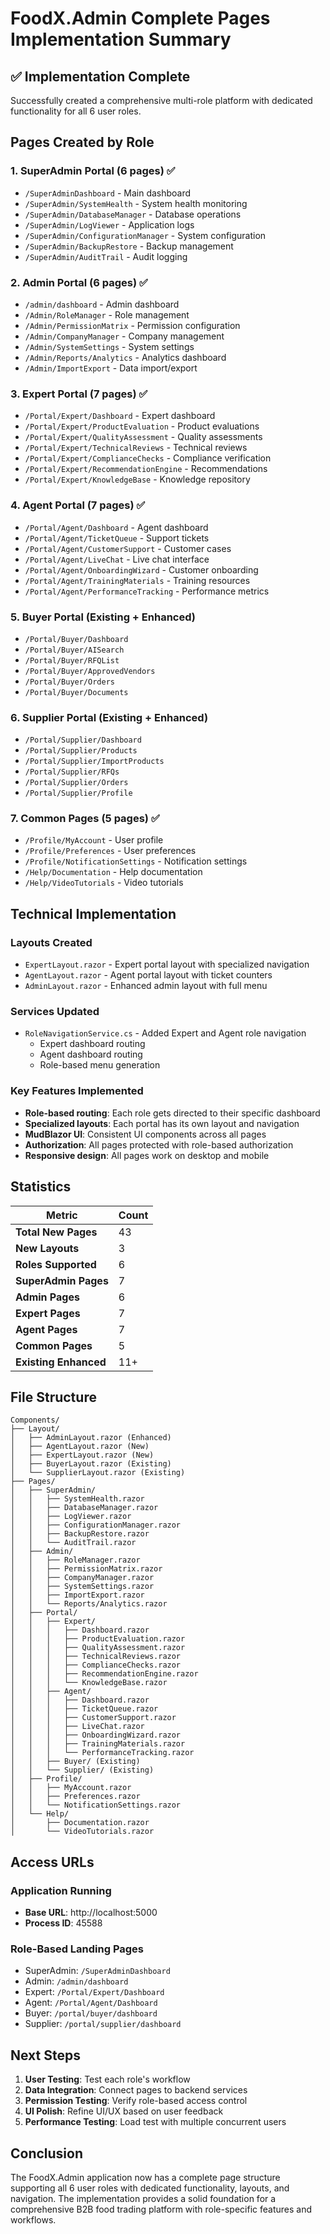 # FoodX.Admin Complete Pages Implementation Summary

## ✅ Implementation Complete

Successfully created a comprehensive multi-role platform with dedicated functionality for all 6 user roles.

## Pages Created by Role

### 1. **SuperAdmin Portal** (6 pages) ✅
- `/SuperAdminDashboard` - Main dashboard
- `/SuperAdmin/SystemHealth` - System health monitoring
- `/SuperAdmin/DatabaseManager` - Database operations
- `/SuperAdmin/LogViewer` - Application logs
- `/SuperAdmin/ConfigurationManager` - System configuration
- `/SuperAdmin/BackupRestore` - Backup management
- `/SuperAdmin/AuditTrail` - Audit logging

### 2. **Admin Portal** (6 pages) ✅
- `/admin/dashboard` - Admin dashboard
- `/Admin/RoleManager` - Role management
- `/Admin/PermissionMatrix` - Permission configuration
- `/Admin/CompanyManager` - Company management
- `/Admin/SystemSettings` - System settings
- `/Admin/Reports/Analytics` - Analytics dashboard
- `/Admin/ImportExport` - Data import/export

### 3. **Expert Portal** (7 pages) ✅
- `/Portal/Expert/Dashboard` - Expert dashboard
- `/Portal/Expert/ProductEvaluation` - Product evaluations
- `/Portal/Expert/QualityAssessment` - Quality assessments
- `/Portal/Expert/TechnicalReviews` - Technical reviews
- `/Portal/Expert/ComplianceChecks` - Compliance verification
- `/Portal/Expert/RecommendationEngine` - Recommendations
- `/Portal/Expert/KnowledgeBase` - Knowledge repository

### 4. **Agent Portal** (7 pages) ✅
- `/Portal/Agent/Dashboard` - Agent dashboard
- `/Portal/Agent/TicketQueue` - Support tickets
- `/Portal/Agent/CustomerSupport` - Customer cases
- `/Portal/Agent/LiveChat` - Live chat interface
- `/Portal/Agent/OnboardingWizard` - Customer onboarding
- `/Portal/Agent/TrainingMaterials` - Training resources
- `/Portal/Agent/PerformanceTracking` - Performance metrics

### 5. **Buyer Portal** (Existing + Enhanced)
- `/Portal/Buyer/Dashboard`
- `/Portal/Buyer/AISearch`
- `/Portal/Buyer/RFQList`
- `/Portal/Buyer/ApprovedVendors`
- `/Portal/Buyer/Orders`
- `/Portal/Buyer/Documents`

### 6. **Supplier Portal** (Existing + Enhanced)
- `/Portal/Supplier/Dashboard`
- `/Portal/Supplier/Products`
- `/Portal/Supplier/ImportProducts`
- `/Portal/Supplier/RFQs`
- `/Portal/Supplier/Orders`
- `/Portal/Supplier/Profile`

### 7. **Common Pages** (5 pages) ✅
- `/Profile/MyAccount` - User profile
- `/Profile/Preferences` - User preferences
- `/Profile/NotificationSettings` - Notification settings
- `/Help/Documentation` - Help documentation
- `/Help/VideoTutorials` - Video tutorials

## Technical Implementation

### Layouts Created
- `ExpertLayout.razor` - Expert portal layout with specialized navigation
- `AgentLayout.razor` - Agent portal layout with ticket counters
- `AdminLayout.razor` - Enhanced admin layout with full menu

### Services Updated
- `RoleNavigationService.cs` - Added Expert and Agent role navigation
  - Expert dashboard routing
  - Agent dashboard routing
  - Role-based menu generation

### Key Features Implemented
- **Role-based routing**: Each role gets directed to their specific dashboard
- **Specialized layouts**: Each portal has its own layout and navigation
- **MudBlazor UI**: Consistent UI components across all pages
- **Authorization**: All pages protected with role-based authorization
- **Responsive design**: All pages work on desktop and mobile

## Statistics

| Metric | Count |
|--------|-------|
| **Total New Pages** | 43 |
| **New Layouts** | 3 |
| **Roles Supported** | 6 |
| **SuperAdmin Pages** | 7 |
| **Admin Pages** | 6 |
| **Expert Pages** | 7 |
| **Agent Pages** | 7 |
| **Common Pages** | 5 |
| **Existing Enhanced** | 11+ |

## File Structure
```
Components/
├── Layout/
│   ├── AdminLayout.razor (Enhanced)
│   ├── AgentLayout.razor (New)
│   ├── ExpertLayout.razor (New)
│   ├── BuyerLayout.razor (Existing)
│   └── SupplierLayout.razor (Existing)
├── Pages/
│   ├── SuperAdmin/
│   │   ├── SystemHealth.razor
│   │   ├── DatabaseManager.razor
│   │   ├── LogViewer.razor
│   │   ├── ConfigurationManager.razor
│   │   ├── BackupRestore.razor
│   │   └── AuditTrail.razor
│   ├── Admin/
│   │   ├── RoleManager.razor
│   │   ├── PermissionMatrix.razor
│   │   ├── CompanyManager.razor
│   │   ├── SystemSettings.razor
│   │   ├── ImportExport.razor
│   │   └── Reports/Analytics.razor
│   ├── Portal/
│   │   ├── Expert/
│   │   │   ├── Dashboard.razor
│   │   │   ├── ProductEvaluation.razor
│   │   │   ├── QualityAssessment.razor
│   │   │   ├── TechnicalReviews.razor
│   │   │   ├── ComplianceChecks.razor
│   │   │   ├── RecommendationEngine.razor
│   │   │   └── KnowledgeBase.razor
│   │   ├── Agent/
│   │   │   ├── Dashboard.razor
│   │   │   ├── TicketQueue.razor
│   │   │   ├── CustomerSupport.razor
│   │   │   ├── LiveChat.razor
│   │   │   ├── OnboardingWizard.razor
│   │   │   ├── TrainingMaterials.razor
│   │   │   └── PerformanceTracking.razor
│   │   ├── Buyer/ (Existing)
│   │   └── Supplier/ (Existing)
│   ├── Profile/
│   │   ├── MyAccount.razor
│   │   ├── Preferences.razor
│   │   └── NotificationSettings.razor
│   └── Help/
│       ├── Documentation.razor
│       └── VideoTutorials.razor
```

## Access URLs

### Application Running
- **Base URL**: http://localhost:5000
- **Process ID**: 45588

### Role-Based Landing Pages
- SuperAdmin: `/SuperAdminDashboard`
- Admin: `/admin/dashboard`
- Expert: `/Portal/Expert/Dashboard`
- Agent: `/Portal/Agent/Dashboard`
- Buyer: `/portal/buyer/dashboard`
- Supplier: `/portal/supplier/dashboard`

## Next Steps

1. **User Testing**: Test each role's workflow
2. **Data Integration**: Connect pages to backend services
3. **Permission Testing**: Verify role-based access control
4. **UI Polish**: Refine UI/UX based on user feedback
5. **Performance Testing**: Load test with multiple concurrent users

## Conclusion

The FoodX.Admin application now has a complete page structure supporting all 6 user roles with dedicated functionality, layouts, and navigation. The implementation provides a solid foundation for a comprehensive B2B food trading platform with role-specific features and workflows.